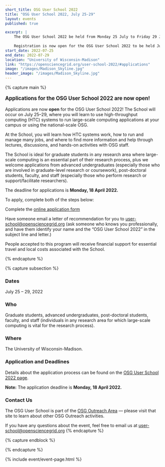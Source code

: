 ```yaml
---
short_title: OSG User School 2022 
title: "OSG User School 2022, July 25-29"
layout: events
published: true

excerpt: |
    The OSG User School 2022 be held from Monday 25 July to Friday 29 July 2022
    
    Registration is now open for the OSG User School 2022 to be held July 25-29 in person at the University of Wisconsin-Madison campus.
start_date: 2022-07-25
end_date: 2022-07-29
location: "University of Wisconsin-Madison"
link: "https://opensciencegrid.org/user-school-2022/#applications"
image: "/images/Madison_Skyline.jpg"
header_image: "/images/Madison_Skyline.jpg"
---
```


{% capture main %}

<p style="font-size: larger; font-weight: bold;">Applications for the OSG User School 2022 are now open!</p>

Applications are now **open** for the OSG User School 2022! The School will occur on July 25–29, where you will learn to use high-throughput computing (HTC) systems to run large-scale computing applications at your campus or using the national-scale OSG.

At the School, you will learn how HTC systems work, how to run and manage many jobs, and where to find more information and help through lectures, discussions, and hands-on activities with  OSG staff.

The School is ideal for graduate students in any research area where large-scale computing is an essential part of their research process, plus we welcome applications from advanced undergraduates (especially those who are involved in graduate-level research or coursework), post-doctoral students, faculty, and staff (especially those who perform research or support/facilitate researchers).

The deadline for applications is **Monday, 18 April 2022.**

To apply, complete both of the steps below:

Complete the [online application form](https://uwmadison.co1.qualtrics.com/jfe/form/SV_bdBbGikmcgabwGO)

Have someone email a letter of recommendation for you to [user-school@opensciencegrid.org](user-school@opensciencegrid.org) (ask someone who knows you professionally, and have them identify your name and the “OSG User School 2022” in the subject line and letter.)

People accepted to this program will receive financial support for essential travel and local costs associated with the School.

{% endcapture %}


{% capture subsection %}
### Dates

July 25 – 29, 2022

### Who

Graduate students, advanced undergraduates, post-doctoral students, faculty, and staff (individuals in any research area for which large-scale computing is vital for the research process).
 
### Where

The University of Wisconsin-Madison.

### Application and Deadlines
Details about the application process can be found on the [OSG User School 2022 page](https://opensciencegrid.org/user-school-2022/#applications).

**Note:** The application deadline is **Monday, 18 April 2022.**

### Contact Us

The OSG User School is part of the [OSG Outreach Area](https://opensciencegrid.org/outreach/) — please visit that site to learn about other OSG Outreach activities.

If you have any questions about the event, feel free to email us at [user-school@opensciencegrid.org](user-school@opensciencegrid.org)
{% endcapture %}

{% capture endblock %}


{% endcapture %}

{% include event/event-page.html %}
